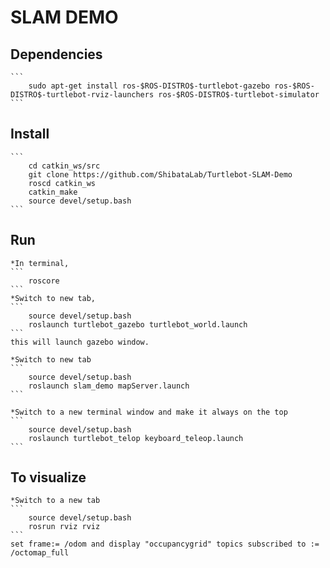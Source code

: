 # SLAM DEMO

## Dependencies 

	```
	    sudo apt-get install ros-$ROS-DISTRO$-turtlebot-gazebo ros-$ROS-DISTRO$-turtlebot-rviz-launchers ros-$ROS-DISTRO$-turtlebot-simulator
	```
## Install

	```
	    cd catkin_ws/src
		git clone https://github.com/ShibataLab/Turtlebot-SLAM-Demo
		roscd catkin_ws
		catkin_make
		source devel/setup.bash
	```

## Run
	*In terminal,
	```
		roscore
	```
	*Switch to new tab,
	```
	    source devel/setup.bash
		roslaunch turtlebot_gazebo turtlebot_world.launch		
	```
	this will launch gazebo window. 

	*Switch to new tab
	```
	    source devel/setup.bash
		roslaunch slam_demo mapServer.launch
	```

	*Switch to a new terminal window and make it always on the top
	```
	    source devel/setup.bash
		roslaunch turtlebot_telop keyboard_teleop.launch
	```
## To visualize
	
	*Switch to a new tab
	```
	    source devel/setup.bash
		rosrun rviz rviz
	```	
	set frame:= /odom and display "occupancygrid" topics subscribed to := /octomap_full
 

